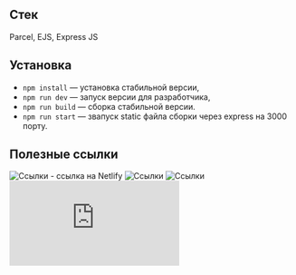 ## Стек

Parcel, EJS, Express JS

## Установка

- `npm install` — установка стабильной версии,
- `npm run dev` — запуск версии для разработчика,
- `npm run build` — сборка стабильной версии.
- `npm run start` — звапуск static файла сборки через express на 3000 порту.

## **Полезные ссылки**

![Ссылки](https://subtle-khapse-af4972.netlify.app/) - ссылка на Netlify
![Ссылки](https://parceljs.org/docs/)
![Ссылки](https://ejs.co/)
![Ссылки](https://expressjs.com/ru/guide/routing.html)